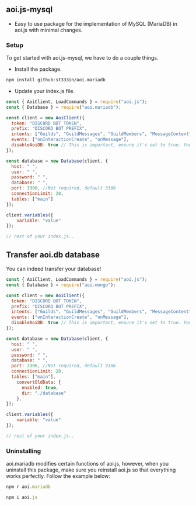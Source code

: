 ## aoi.js-mysql

- Easy to use package for the implementation of MySQL (MariaDB) in aoi.js with minimal changes.

### Setup

To get started with aoi.js-mysql, we have to do a couple things.

- Install the package.
```bash
npm install github:st333in/aoi.mariadb
```

- Update your index.js file.

```js
const { AoiClient, LoadCommands } = require("aoi.js");
const { Database } = require("aoi.mariadb");

const client = new AoiClient({
  token: "DISCORD BOT TOKEN",
  prefix: "DISCORD BOT PREFIX",
  intents: ["Guilds", "GuildMessages", "GuildMembers", "MessageContent"],
  events: ["onInteractionCreate", "onMessage"],
  disableAoiDB: true // This is important, ensure it's set to true. You can't use both at once.
});

const database = new Database(client, {
  host: " ",        
  user: " ", 
  password: " ",
  database: " ",
  port: 3306, //Not required, default 3306
  connectionLimit: 20,
  tables: ["main"]
});

client.variables({
    variable: "value"
});

// rest of your index.js..
```

## Transfer aoi.db database

You can indeed transfer your database!

```js
const { AoiClient, LoadCommands } = require("aoi.js");
const { Database } = require("aoi.mongo");

const client = new AoiClient({
  token: "DISCORD BOT TOKEN",
  prefix: "DISCORD BOT PREFIX",
  intents: ["Guilds", "GuildMessages", "GuildMembers", "MessageContent"],
  events: ["onInteractionCreate", "onMessage"],
  disableAoiDB: true // This is important, ensure it's set to true. You can't use both at once.
});

const database = new Database(client, {
  host: " ",        
  user: " ", 
  password: " ",
  database: " ",
  port: 3306, //Not required, default 3306
  connectionLimit: 20,
  tables: ["main"],
    convertOldData: {
      enabled: true,
      dir: "./database"
    },
});

client.variables({
    variable: "value"
});

// rest of your index.js..
```

### Uninstalling

aoi.mariadb modifies certain functions of aoi.js, however, when you uninstall this package, make sure you reinstall aoi.js so that everything works perfectly. Follow the example below:

```js
npm r aoi.mariadb
```
```js
npm i aoi.js
```
